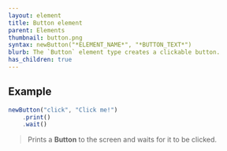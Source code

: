 ```yaml
---
layout: element
title: Button element
parent: Elements
thumbnail: button.png
syntax: newButton("*ELEMENT_NAME*", "*BUTTON_TEXT*")
blurb: The `Button` element type creates a clickable button.
has_children: true
---
```


## Example
```javascript
newButton("click", "Click me!")
    .print()
    .wait()
```
> Prints a **Button** to the screen and waits for it to be clicked.
